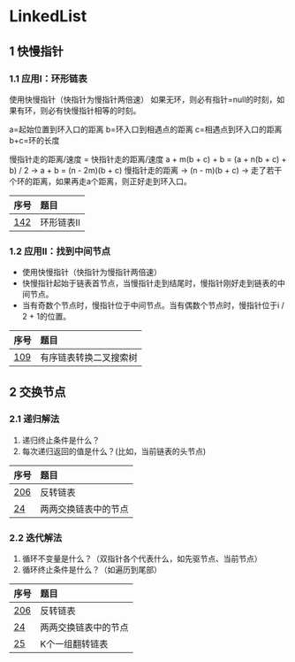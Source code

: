 # LinkedList

## 1 快慢指针

### 1.1 应用I：环形链表
使用快慢指针（快指针为慢指针两倍速）
如果无环，则必有指针=null的时刻，如果有环，则必有快慢指针相等的时刻。

a=起始位置到环入口的距离
b=环入口到相遇点的距离
c=相遇点到环入口的距离
b+c=环的长度

慢指针走的距离/速度 = 快指针走的距离/速度 
a + m(b + c) + b = (a + n(b + c) + b) / 2
-> a + b = (n - 2m)(b + c)
慢指针走的距离 -> (n - m)(b + c) -> 走了若干个环的距离，如果再走a个距离，则正好走到环入口。


|序号|题目|
|:----|:----|
|[142](/leetcode/LC142.java)|环形链表II|

### 1.2 应用II：找到中间节点
- 使用快慢指针（快指针为慢指针两倍速）
- 快慢指针起始于链表首节点，当慢指针走到结尾时，慢指针刚好走到链表的中间节点。
- 当有奇数个节点时，慢指针位于中间节点。当有偶数个节点时，慢指针位于i / 2 + 1的位置。

|序号|题目|
|:----|:----|
|[109](/leetcode/LC109.java)|有序链表转换二叉搜索树|


## 2 交换节点

### 2.1 递归解法

1. 递归终止条件是什么？
2. 每次递归返回的值是什么？(比如，当前链表的头节点)

|序号|题目|
|:----|:----|
|[206](/leetcode/LC206I.java)|反转链表|
|[24](/leetcode/LC24I.java)|两两交换链表中的节点|

### 2.2 迭代解法

1. 循环不变量是什么？（双指针各个代表什么，如先驱节点、当前节点）
2. 循环终止条件是什么？（如遍历到尾部）

|序号|题目|
|:----|:----|
|[206](/leetcode/LC206II.java)|反转链表|
|[24](/leetcode/LC24II.java)|两两交换链表中的节点|
|[25](/leetcode/LC25.java)|K个一组翻转链表|
